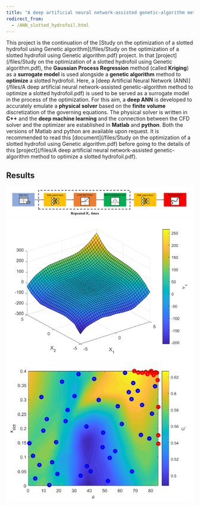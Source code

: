 ```yaml
---
title: "A deep artificial neural network-assisted genetic-algorithm method to optimize a slotted hydrofoil (Python, Matlab, C++)"
redirect_from: 
  - /ANN_slotted_hydrofoil.html
---
```

This project is the continuation of the [Study on the optimization of a slotted hydrofoil using Genetic algorithm](/files/Study on the optimization of a slotted hydrofoil using Genetic algorithm.pdf) project.
In that [project](/files/Study on the optimization of a slotted hydrofoil using Genetic algorithm.pdf), the **Gaussian Process Regression** method (called **Kriging**) as a **surrogate model** is used alongside a **genetic algorithm** method to **optimize** a slotted hydrofoil. 
Here, a [deep Artificial Neural Network (ANN)](/files/A deep artificial neural network-assisted genetic-algorithm method to optimize a slotted hydrofoil.pdf) is used to be served as a surrogate model in the process of the optimization. For this aim, a **deep ANN** is developed to accurately emulate a **physical solver** based on the **finite volume** discretization of the governing equations. 
The physical solver is written in **C++** and the **deep machine learning** and the connection between the CFD solver and the optimizer are established in **Matlab** and **python**. Both the versions of Matlab and python are available upon request.
It is recommended to read this [document](/files/Study on the optimization of a slotted hydrofoil using Genetic algorithm.pdf) before going to the details of this [project](/files/A deep artificial neural network-assisted genetic-algorithm method to optimize a slotted hydrofoil.pdf).

## Results
![ANN_architecture](/files/ANN_slotted_hydrofoil/Presentation2.jpg)
![ANN_validation](/files/ANN_slotted_hydrofoil/ANN_validation.png)
![ANN_results](/files/ANN_slotted_hydrofoil/ANN_slotted_Pareto.png)
